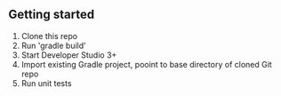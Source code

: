 ## Getting started

1. Clone this repo
2. Run 'gradle build'
3. Start Developer Studio 3+
4. Import existing Gradle project, pooint to base directory of cloned Git repo
5. Run unit tests

